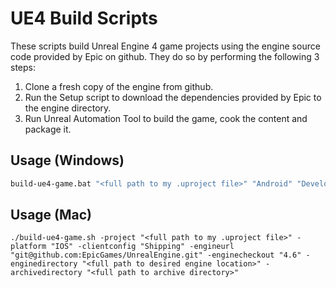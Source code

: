 # UE4 Build Scripts

These scripts build Unreal Engine 4 game projects using the engine source code provided by Epic on github. They do so by performing the following 3 steps:

1. Clone a fresh copy of the engine from github.
2. Run the Setup script to download the dependencies provided by Epic to the engine directory.
3. Run Unreal Automation Tool to build the game, cook the content and package it.

## Usage (Windows)

```bat
build-ue4-game.bat "<full path to my .uproject file>" "Android" "Development" "git@github.com:EpicGames/UnrealEngine.git" "4.7" "<full path to desired engine location>" "<full path to archive directory>"
```

## Usage (Mac)

```shell
./build-ue4-game.sh -project "<full path to my .uproject file>" -platform "IOS" -clientconfig "Shipping" -engineurl "git@github.com:EpicGames/UnrealEngine.git" -enginecheckout "4.6" -enginedirectory "<full path to desired engine location>" -archivedirectory "<full path to archive directory>"
```
